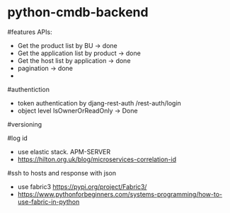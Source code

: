 # python-cmdb-backend

#features
APIs:
* Get the product list by BU -> done
* Get the application list by product   -> done
* Get the host list by application  -> done
* pagination -> done
* 
    
#authentiction
* token authentication by djang-rest-auth  /rest-auth/login
* object level IsOwnerOrReadOnly -> Done 

#versioning

#log id
* use elastic stack. APM-SERVER
* https://hilton.org.uk/blog/microservices-correlation-id

#ssh to hosts and response with json
* use fabric3 https://pypi.org/project/Fabric3/
* https://www.pythonforbeginners.com/systems-programming/how-to-use-fabric-in-python


